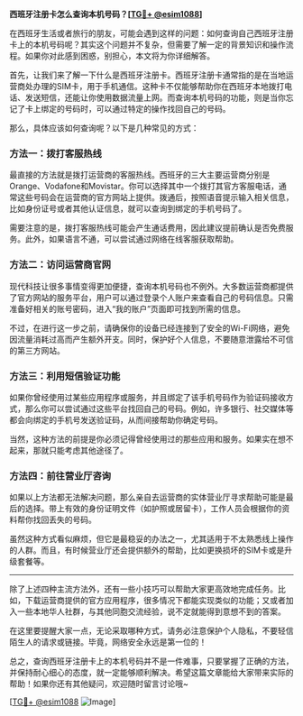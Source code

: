 **西班牙注册卡怎么查询本机号码？[[TG💪+ @esim1088](https://t.me/s/esim1088)]**

在西班牙生活或者旅行的朋友，可能会遇到这样的问题：如何查询自己西班牙注册卡上的本机号码呢？其实这个问题并不复杂，但需要了解一定的背景知识和操作流程。如果你对此感到困惑，别担心，本文将为你详细解答。

首先，让我们来了解一下什么是西班牙注册卡。西班牙注册卡通常指的是在当地运营商处办理的SIM卡，用于手机通信。这种卡不仅能够帮助你在西班牙本地拨打电话、发送短信，还能让你使用数据流量上网。而查询本机号码的功能，则是当你忘记了卡上绑定的号码时，可以通过特定的操作找回自己的号码。

那么，具体应该如何查询呢？以下是几种常见的方式：

### 方法一：拨打客服热线

最直接的方法就是拨打运营商的客服热线。西班牙的三大主要运营商分别是Orange、Vodafone和Movistar。你可以选择其中一个拨打其官方客服电话，通常这些号码会在运营商的官方网站上提供。拨通后，按照语音提示输入相关信息，比如身份证号或者其他认证信息，就可以查询到绑定的手机号码了。

需要注意的是，拨打客服热线可能会产生通话费用，因此建议提前确认是否免费服务。此外，如果语言不通，可以尝试通过网络在线客服获取帮助。

### 方法二：访问运营商官网

现代科技让很多事情变得更加便捷，查询本机号码也不例外。大多数运营商都提供了官方网站的服务平台，用户可以通过登录个人账户来查看自己的号码信息。只需准备好相关的账号密码，进入“我的账户”页面即可找到所需的信息。

不过，在进行这一步之前，请确保你的设备已经连接到了安全的Wi-Fi网络，避免因流量消耗过高而产生额外开支。同时，保护好个人信息，不要随意泄露给不可信的第三方网站。

### 方法三：利用短信验证功能

如果你曾经使用过某些应用程序或服务，并且绑定了该手机号码作为验证码接收方式，那么你可以尝试通过这些平台找回自己的号码。例如，许多银行、社交媒体等都会向绑定的手机号发送验证码，从而间接帮助你确定号码。

当然，这种方法的前提是你必须记得曾经使用过的那些应用和服务。如果实在想不起来，那就只能考虑其他途径了。

### 方法四：前往营业厅咨询

如果以上方法都无法解决问题，那么亲自去运营商的实体营业厅寻求帮助可能是最后的选择。带上有效的身份证明文件（如护照或居留卡），工作人员会根据你的资料帮你找回丢失的号码。

虽然这种方式看似麻烦，但它是最稳妥的办法之一，尤其适用于不太熟悉线上操作的人群。而且，有时候营业厅还会提供额外的帮助，比如更换损坏的SIM卡或是升级套餐等。

---

除了上述四种主流方法外，还有一些小技巧可以帮助大家更高效地完成任务。比如，下载运营商提供的官方应用程序，很多情况下都能实现类似的功能；又或者加入一些本地华人社群，与其他同胞交流经验，说不定就能得到意想不到的答案。

在这里要提醒大家一点，无论采取哪种方式，请务必注意保护个人隐私，不要轻信陌生人的请求或链接。毕竟，网络安全永远是第一位的！

总之，查询西班牙注册卡上的本机号码并不是一件难事，只要掌握了正确的方法，并保持耐心细心的态度，就一定能够顺利解决。希望这篇文章能给大家带来实际的帮助！如果你还有其他疑问，欢迎随时留言讨论哦~

[[TG💪+ @esim1088](https://t.me/s/esim1088) ![Image](https://i.postimg.cc/4NQfJmqS/Snipaste-2025-05-13-00-14-12.png)]